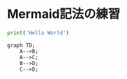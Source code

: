 # Mermaid記法の練習

```python
print('Hello World')
```

```Mermaid
graph TD;
    A-->B;
    A-->C;
    B-->D;
    C-->D;
```

